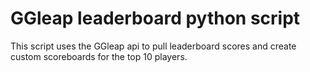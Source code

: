 # GGleap leaderboard python script

This script uses the GGleap api to pull leaderboard scores and create custom scoreboards for the top 10 players.
